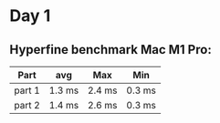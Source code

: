 # Day 1

## Hyperfine benchmark Mac M1 Pro:
| Part         | avg       | Max    |   Min   |
|--------------|-----------|--------|---------|
| part 1       | 1.3 ms    | 2.4 ms | 0.3 ms  |
| part 2       | 1.4 ms    | 2.6 ms | 0.3 ms  |
